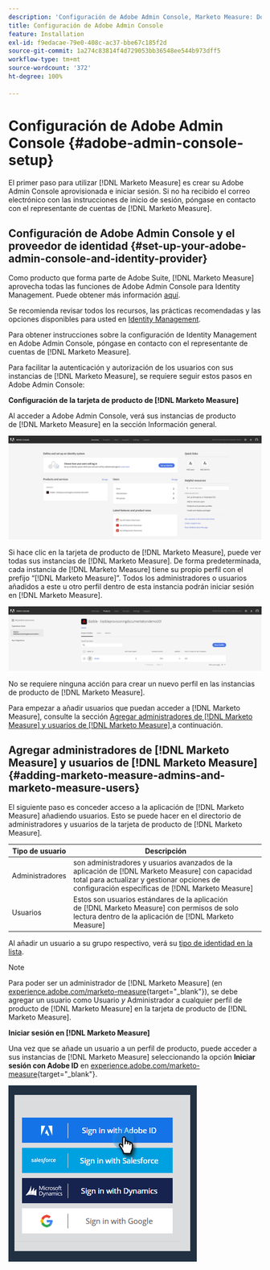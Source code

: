 ```yaml
---
description: 'Configuración de Adobe Admin Console, Marketo Measure: Documentación del producto'
title: Configuración de Adobe Admin Console
feature: Installation
exl-id: f9edacae-79e0-408c-ac37-bbe67c185f2d
source-git-commit: 1a274c83814f4d729053bb36548ee544b973dff5
workflow-type: tm+mt
source-wordcount: '372'
ht-degree: 100%

---
```


# Configuración de Adobe Admin Console {#adobe-admin-console-setup}

El primer paso para utilizar [!DNL Marketo Measure] es crear su Adobe Admin Console aprovisionada e iniciar sesión. Si no ha recibido el correo electrónico con las instrucciones de inicio de sesión, póngase en contacto con el representante de cuentas de [!DNL Marketo Measure].

## Configuración de Adobe Admin Console y el proveedor de identidad {#set-up-your-adobe-admin-console-and-identity-provider}

Como producto que forma parte de Adobe Suite, [!DNL Marketo Measure] aprovecha todas las funciones de Adobe Admin Console para Identity Management. Puede obtener más información [aquí](https://helpx.adobe.com/es/enterprise/using/admin-console.html).

Se recomienda revisar todos los recursos, las prácticas recomendadas y las opciones disponibles para usted en [Identity Management](https://helpx.adobe.com/es/enterprise/using/set-up-identity.html).

Para obtener instrucciones sobre la configuración de Identity Management en Adobe Admin Console, póngase en contacto con el representante de cuentas de [!DNL Marketo Measure].

Para facilitar la autenticación y autorización de los usuarios con sus instancias de [!DNL Marketo Measure], se requiere seguir estos pasos en Adobe Admin Console:

**Configuración de la tarjeta de producto de [!DNL Marketo Measure]**

Al acceder a Adobe Admin Console, verá sus instancias de producto de [!DNL Marketo Measure] en la sección Información general.

![](assets/adobe-admin-console-setup-1.png)

Si hace clic en la tarjeta de producto de [!DNL Marketo Measure], puede ver todas sus instancias de [!DNL Marketo Measure]. De forma predeterminada, cada instancia de [!DNL Marketo Measure] tiene su propio perfil con el prefijo “[!DNL Marketo Measure]”. Todos los administradores o usuarios añadidos a este u otro perfil dentro de esta instancia podrán iniciar sesión en [!DNL Marketo Measure].

![](assets/adobe-admin-console-setup-2.png)

No se requiere ninguna acción para crear un nuevo perfil en las instancias de producto de [!DNL Marketo Measure].

Para empezar a añadir usuarios que puedan acceder a [!DNL Marketo Measure], consulte la sección [Agregar administradores de  [!DNL Marketo Measure]  y usuarios de  [!DNL Marketo Measure] ](#adding-marketo-measure-admins-and-marketo-measure-users) a continuación.

## Agregar administradores de [!DNL Marketo Measure] y usuarios de [!DNL Marketo Measure] {#adding-marketo-measure-admins-and-marketo-measure-users}

El siguiente paso es conceder acceso a la aplicación de [!DNL Marketo Measure] añadiendo usuarios. Esto se puede hacer en el directorio de administradores y usuarios de la tarjeta de producto de [!DNL Marketo Measure].

| Tipo de usuario | Descripción |
|---|---|
| Administradores | son administradores y usuarios avanzados de la aplicación de [!DNL Marketo Measure] con capacidad total para actualizar y gestionar opciones de configuración específicas de [!DNL Marketo Measure] |
| Usuarios | Estos son usuarios estándares de la aplicación de [!DNL Marketo Measure] con permisos de solo lectura dentro de la aplicación de [!DNL Marketo Measure] |

Al añadir un usuario a su grupo respectivo, verá su [tipo de identidad en la lista](https://helpx.adobe.com/es/enterprise/using/set-up-identity.html).

>[!NOTE]
>
>Para poder ser un administrador de [!DNL Marketo Measure] (en [experience.adobe.com/marketo-measure](https://experience.adobe.com/marketo-measure){target="_blank"}), se debe agregar un usuario como Usuario _y_ Administrador a cualquier perfil de producto de [!DNL Marketo Measure] en la tarjeta de producto de [!DNL Marketo Measure].

**Iniciar sesión en [!DNL Marketo Measure]**

Una vez que se añade un usuario a un perfil de producto, puede acceder a sus instancias de [!DNL Marketo Measure] seleccionando la opción **Iniciar sesión con Adobe ID** en [experience.adobe.com/marketo-measure](https://experience.adobe.com/marketo-measure){target="_blank"}.

![](assets/adobe-admin-console-setup-3.png)
